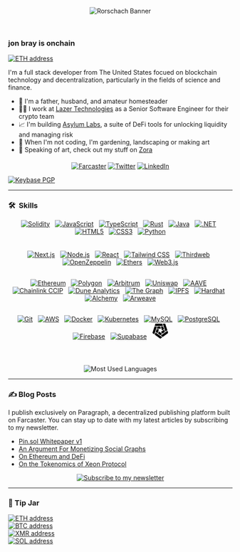 <p align="center"><img src="assets/rorschach-banner.png" width="600" alt="Rorschach Banner"></p>

<p align="center"><img src="https://komarev.com/ghpvc/?username=heyjonbray&style=flat-square&color=blue" alt=""> &nbsp; &nbsp; <img src="https://img.shields.io/github/stars/heyJonBray" alt=""></p>

<p align="center"></p>

### jon bray is onchain

<a href="https://rainbow.me/0x3b138FC7eC06B2A44565994CfDe5134A75915995"><img src="https://img.shields.io/badge/jon.bray.eth-3C3C3D.svg?logo=ethereum" alt="ETH address"></a><br>

I'm a full stack developer from The United States focued on blockchain technology and decentralization, particularly in the fields of science and finance.

- 🏡 I'm a father, husband, and amateur homesteader
- 🧑‍💻 I work at [Lazer Technologies](https://www.lazertechnologies.com/) as a Senior Software Engineer for their crypto team
- 📈 I'm building [Asylum Labs](https://github.com/asylum-labs), a suite of DeFi tools for unlocking liquidity and managing risk
- 🌱 When I'm not coding, I'm gardening, landscaping or making art
- 🎨 Speaking of art, check out my stuff on [Zora](https://zora.co/@jonbray)

<p align="center" style="margin-top: 20px;">
<a href="https://warpcast.com/jonbray.eth"><img src="https://img.shields.io/badge/@jonbray.eth-FFFFFF.svg?logo=farcaster" alt="Farcaster"></a>
<a href="https://twitter.com/heyjonbray"><img src="https://img.shields.io/twitter/follow/heyjonbray" alt="Twitter"></a>
<a href="https://www.linkedin.com/in/heyjonbray"><img src="https://img.shields.io/badge/-LinkedIn-blue?style=flat&logo=linkedin" alt="LinkedIn"></a>
</p>

<a href="https://keybase.io/heyjonbray"><img src="https://img.shields.io/keybase/pgp/heyjonbray?style=blue" alt="Keybase PGP"></a>

---

### 🛠 &nbsp;Skills

<div>
<!-- Programming Languages Row -->
<div align="center" style="padding-bottom: 20px;">
<a href="https://soliditylang.org/" target="_blank" rel="noreferrer" hspace="10"><img src="https://raw.githubusercontent.com/danielcranney/readme-generator/main/public/icons/skills/solidity-colored.svg" width="36" height="36" alt="Solidity" /></a>&nbsp;&nbsp;
<a href="https://developer.mozilla.org/en-US/docs/Web/JavaScript" target="_blank" rel="noreferrer" hspace="10"><img src="https://raw.githubusercontent.com/danielcranney/readme-generator/main/public/icons/skills/javascript-colored.svg" width="36" height="36" alt="JavaScript" /></a>&nbsp;&nbsp;
<a href="https://www.typescriptlang.org/" target="_blank" rel="noreferrer" hspace="10"><img src="https://raw.githubusercontent.com/danielcranney/readme-generator/main/public/icons/skills/typescript-colored.svg" width="36" height="36" alt="TypeScript" /></a>&nbsp;&nbsp;
<a href="https://www.rust-lang.org/" target="_blank" rel="noreferrer" hspace="10"><img src="https://www.svgrepo.com/show/374056/rust.svg" width="36" height="36" alt="Rust" /></a>&nbsp;&nbsp;
<a href="https://www.java.com/" target="_blank" rel="noreferrer" hspace="10"><img src="https://raw.githubusercontent.com/danielcranney/readme-generator/main/public/icons/skills/java-colored.svg" width="36" height="36" alt="Java" /></a>&nbsp;&nbsp;
<a href="https://dotnet.microsoft.com/" target="_blank" rel="noreferrer" hspace="10"><img src="https://raw.githubusercontent.com/danielcranney/readme-generator/main/public/icons/skills/dot-net-colored.svg" width="36" height="36" alt=".NET" /></a>&nbsp;&nbsp;
<a href="https://developer.mozilla.org/en-US/docs/Glossary/HTML5" target="_blank" rel="noreferrer" hspace="10"><img src="https://raw.githubusercontent.com/danielcranney/readme-generator/main/public/icons/skills/html5-colored.svg" width="36" height="36" alt="HTML5" /></a>&nbsp;&nbsp;
<a href="https://www.w3.org/TR/CSS/#css" target="_blank" rel="noreferrer" hspace="10"><img src="https://raw.githubusercontent.com/danielcranney/readme-generator/main/public/icons/skills/css3-colored.svg" width="36" height="36" alt="CSS3" /></a>&nbsp;&nbsp;
<a href="https://www.python.org/" target="_blank" rel="noreferrer" hspace="10"><img src="https://raw.githubusercontent.com/danielcranney/readme-generator/main/public/icons/skills/python-colored.svg" width="36" height="36" alt="Python" /></a>
</div>

<!-- Web Development Row -->
<div align="center" style="padding-top: 15px; padding-bottom: 15px;">
<a href="https://nextjs.org/" target="_blank" rel="noreferrer" hspace="10"><img src="https://raw.githubusercontent.com/danielcranney/readme-generator/main/public/icons/skills/nextjs.svg" width="36" height="36" alt="Next.js" /></a>&nbsp;&nbsp;
<a href="https://nodejs.org/" target="_blank" rel="noreferrer" hspace="10"><img src="https://raw.githubusercontent.com/danielcranney/readme-generator/main/public/icons/skills/nodejs-colored.svg" width="36" height="36" alt="Node.js" /></a>&nbsp;&nbsp;
<a href="https://reactjs.org/" target="_blank" rel="noreferrer" hspace="10"><img src="https://raw.githubusercontent.com/danielcranney/readme-generator/main/public/icons/skills/react-colored.svg" width="36" height="36" alt="React" /></a>&nbsp;&nbsp;
<a href="https://tailwindcss.com/" target="_blank" rel="noreferrer" hspace="10"><img src="https://raw.githubusercontent.com/danielcranney/readme-generator/main/public/icons/skills/tailwindcss-colored.svg" width="36" height="36" alt="Tailwind CSS" /></a>&nbsp;&nbsp;
<a href="https://thirdweb.com/" target="_blank" rel="noreferrer" hspace="10"><img src="https://github.com/thirdweb-dev/typescript-sdk/raw/main/logo.svg?raw=true" width="36" height="36" alt="Thirdweb" /></a>&nbsp;&nbsp;
<a href="https://www.openzeppelin.com/" target="_blank" rel="noreferrer" hspace="10"><img src="https://simpleicons.org/icons/openzeppelin.svg" width="36" height="36" alt="OpenZeppelin" /></a>&nbsp;&nbsp;
<a href="https://ethers.io" target="_blank" rel="noreferrer" hspace="10"><img src="https://raw.githubusercontent.com/danielcranney/readme-generator/main/public/icons/skills/ethers-colored.svg" width="36" height="36" alt="Ethers" /></a>&nbsp;&nbsp;
<a href="https://web3js.org/" target="_blank" rel="noreferrer" hspace="10"><img src="https://raw.githubusercontent.com/danielcranney/readme-generator/main/public/icons/skills/web3js-colored.svg" width="36" height="36" alt="Web3.js" /></a>
</div>

<!-- Blockchain Row -->
<div align="center" style="padding-top: 15px; padding-bottom: 15px;">
<a href="https://ethereum.org/" target="_blank" rel="noreferrer" hspace="10"><img src="https://raw.githubusercontent.com/danielcranney/readme-generator/main/public/icons/skills/ethereum-colored.svg" width="36" height="36" alt="Ethereum" /></a>&nbsp;&nbsp;
<a href="https://polygon.technology/" target="_blank" rel="noreferrer" hspace="10"><img src="https://raw.githubusercontent.com/danielcranney/readme-generator/main/public/icons/skills/polygon-colored.svg" width="36" height="36" alt="Polygon" /></a>&nbsp;&nbsp;
<a href="https://portal.arbitrum.one/" target="_blank" rel="noreferrer" hspace="10"><img src="https://raw.githubusercontent.com/danielcranney/readme-generator/main/public/icons/skills/arbitrum-colored.svg" width="36" height="36" alt="Arbitrum" /></a>&nbsp;&nbsp;
<a href="https://uniswap.org/" target="_blank" rel="noreferrer" hspace="10"><img src="https://raw.githubusercontent.com/danielcranney/readme-generator/main/public/icons/skills/uniswap-colored.svg" width="36" height="36" alt="Uniswap" /></a>&nbsp;&nbsp;
<a href="https://aave.com/" target="_blank" rel="noreferrer" hspace="10"><img src="https://raw.githubusercontent.com/danielcranney/readme-generator/main/public/icons/skills/aave-colored.svg" width="36" height="36" alt="AAVE" /></a>&nbsp;&nbsp;
<a href="https://chain.link/ccip" target="_blank" rel="noreferrer" hspace="10"><img src="https://raw.githubusercontent.com/danielcranney/readme-generator/main/public/icons/skills/chainlink-colored.svg" width="36" height="36" alt="Chainlink CCIP" /></a>&nbsp;&nbsp;
<a href="https://dune.com/" target="_blank" rel="noreferrer" hspace="10"><img src="https://avatars.githubusercontent.com/u/43092013?s=200&v=4" width="36" height="36" alt="Dune Analytics" /></a>&nbsp;&nbsp;
<a href="https://thegraph.com/" target="_blank" rel="noreferrer" hspace="10"><img src="https://raw.githubusercontent.com/danielcranney/readme-generator/main/public/icons/skills/the-graph-colored.svg" width="36" height="36" alt="The Graph" /></a>&nbsp;&nbsp;
<a href="https://ipfs.io/" target="_blank" rel="noreferrer" hspace="10"><img src="https://raw.githubusercontent.com/danielcranney/readme-generator/main/public/icons/skills/ipfs-colored.svg" width="36" height="36" alt="IPFS" /></a>&nbsp;&nbsp;
<a href="https://hardhat.org/" target="_blank" rel="noreferrer" hspace="10"><img src="https://raw.githubusercontent.com/danielcranney/readme-generator/main/public/icons/skills/hardhat-colored.svg" width="36" height="36" alt="Hardhat" /></a>&nbsp;&nbsp;
<a href="https://docs.alchemy.com/alchemy/documentation/alchemy-web3" target="_blank" rel="noreferrer" hspace="10"><img src="https://raw.githubusercontent.com/danielcranney/readme-generator/main/public/icons/skills/alchemy-colored.svg" width="36" height="36" alt="Alchemy" /></a>&nbsp;&nbsp;
<a href="https://www.arweave.org/" target="_blank" rel="noreferrer" hspace="10"><img src="https://raw.githubusercontent.com/danielcranney/readme-generator/main/public/icons/skills/arweave-colored.svg" width="36" height="36" alt="Arweave" /></a>
</div>

<!-- DevOps & Databases Row -->
<div align="center" style="padding-top: 15px;">
<a href="https://git-scm.com/" target="_blank" rel="noreferrer" hspace="10"><img src="https://raw.githubusercontent.com/danielcranney/readme-generator/main/public/icons/skills/git-colored.svg" width="36" height="36" alt="Git" /></a>&nbsp;&nbsp;
<a href="https://aws.amazon.com/" target="_blank" rel="noreferrer" hspace="10"><img src="https://raw.githubusercontent.com/danielcranney/readme-generator/main/public/icons/skills/aws.svg" width="36" height="36" alt="AWS" /></a>&nbsp;&nbsp;
<a href="https://www.docker.com/" target="_blank" rel="noreferrer" hspace="10"><img src="https://raw.githubusercontent.com/danielcranney/readme-generator/main/public/icons/skills/docker-colored.svg" width="36" height="36" alt="Docker" /></a>&nbsp;&nbsp;
<a href="https://kubernetes.io/" target="_blank" rel="noreferrer" hspace="10"><img src="https://www.svgrepo.com/show/376331/kubernetes.svg" width="36" height="36" alt="Kubernetes" /></a>&nbsp;&nbsp;
<a href="https://www.mysql.com/" target="_blank" rel="noreferrer" hspace="10"><img src="https://raw.githubusercontent.com/danielcranney/readme-generator/main/public/icons/skills/mysql-colored.svg" width="36" height="36" alt="MySQL" /></a>&nbsp;&nbsp;
<a href="https://www.postgresql.org/" target="_blank" rel="noreferrer" hspace="10"><img src="https://raw.githubusercontent.com/danielcranney/readme-generator/main/public/icons/skills/postgresql-colored.svg" width="36" height="36" alt="PostgreSQL" /></a>&nbsp;&nbsp;
<a href="https://firebase.google.com/" target="_blank" rel="noreferrer" hspace="10"><img src="https://raw.githubusercontent.com/danielcranney/readme-generator/main/public/icons/skills/firebase-colored.svg" width="36" height="36" alt="Firebase" /></a>&nbsp;&nbsp;
<a href="https://supabase.io/" target="_blank" rel="noreferrer" hspace="10"><img src="https://raw.githubusercontent.com/danielcranney/readme-generator/main/public/icons/skills/supabase-colored.svg" width="36" height="36" alt="Supabase" /></a>&nbsp;&nbsp;
<a href="https://platform.arkhamintelligence.com/" target="_blank" rel="noreferrer" hspace="10">
  <img src="https://raw.githubusercontent.com/heyjonbray/heyjonbray/main/assets/arkham-logo.svg" width="36" height="36" alt="Arkham" />
</a>
</div>
<br>
<p align="center" style="padding-top: 25px;">
  <img src="https://github-readme-stats.vercel.app/api/top-langs/?username=heyjonbray&include_orgs=true&layout=compact&theme=dark" alt="Most Used Languages" />
</p>
</div>

---

### ✍️ Blog Posts

I publish exclusively on Paragraph, a decentralized publishing platform built on Farcaster. You can stay up to date with my latest articles by subscribing to my newsletter.

- [Pin.sol Whitepaper v1](https://paragraph.xyz/@jonbray/pinsol-whitepaper-v1)
- [An Argument For Monetizing Social Graphs](https://paragraph.xyz/@jonbray/monetizing-social-graphs)
- [On Ethereum and DeFi](https://paragraph.xyz/@jonbray/eth-defi)
- [On the Tokenomics of Xeon Protocol](https://paragraph.xyz/@jonbray/xeon-tokenomics)

<p align="center">
<a href="https://paragraph.xyz/@jonbray/subscribe"><img src="https://img.shields.io/badge/Subscribe_to_my_newsletter-855DCD?style=for-the-badge&logo=farcaster&logoColor=white" alt="Subscribe to my newsletter"></a>
</p>

---

### 🫙 Tip Jar

<p align="left">
<a href="assets/crypto/ethereum-address.svg"><img src="https://img.shields.io/badge/ETH-0x7e2F9dd040cF7B41a1AF9e4A24A0EDB04093dDa1-3C3C3D.svg?logo=ethereum" alt="ETH address"></a><br>
<a href="assets/crypto/btc-address.svg"><img src="https://img.shields.io/badge/BTC-bc1qtaqfrcgln2tpkvlws8gdcwvu5g5cg0wkszg2ru-F7931A.svg?logo=bitcoin" alt="BTC address"></a><br>
<a href="assets/crypto/monero-address.svg"><img src="https://img.shields.io/badge/XMR-84WTHL1Uj94EaE4exvrcbBNgS9xj1kSDP4ThK5kr2ScvEDnGK2EiPLVAo8UhofZD2YiqnoQDd5YwVcGWJLUpLPQE4hw2g2X-FF6600.svg?logo=monero" alt="XMR address"></a><br>
<a href="assets/crypto/solana-address.svg"><img src="https://img.shields.io/badge/SOL-CTxPz8M78gbcGTVW4toMACjahvoPYfnSGURhmfj1A1HR-9945FF.svg?logo=solana" alt="SOL address"></a>
</p>
